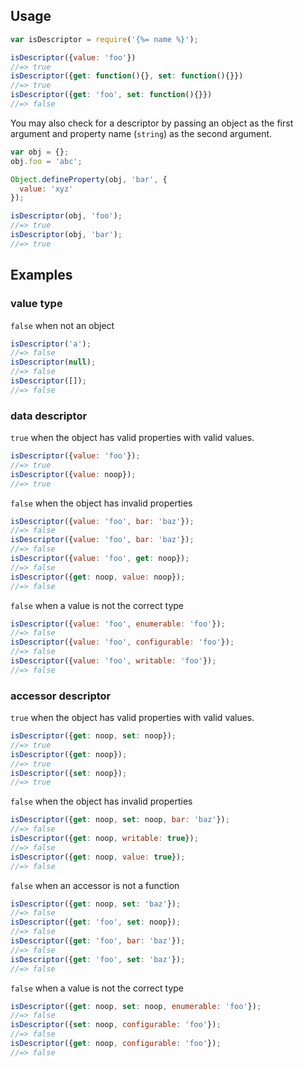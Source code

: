 ## Usage

```js
var isDescriptor = require('{%= name %}');

isDescriptor({value: 'foo'})
//=> true
isDescriptor({get: function(){}, set: function(){}})
//=> true
isDescriptor({get: 'foo', set: function(){}})
//=> false
```

You may also check for a descriptor by passing an object as the first argument and property name (`string`) as the second argument.

```js
var obj = {};
obj.foo = 'abc';

Object.defineProperty(obj, 'bar', {
  value: 'xyz'
});

isDescriptor(obj, 'foo');
//=> true
isDescriptor(obj, 'bar');
//=> true
```

## Examples

### value type

`false` when not an object

```js
isDescriptor('a');
//=> false
isDescriptor(null);
//=> false
isDescriptor([]);
//=> false
```

### data descriptor

`true` when the object has valid properties with valid values.

```js
isDescriptor({value: 'foo'});
//=> true
isDescriptor({value: noop});
//=> true
```

`false` when the object has invalid properties

```js
isDescriptor({value: 'foo', bar: 'baz'});
//=> false
isDescriptor({value: 'foo', bar: 'baz'});
//=> false
isDescriptor({value: 'foo', get: noop});
//=> false
isDescriptor({get: noop, value: noop});
//=> false
```

`false` when a value is not the correct type

```js
isDescriptor({value: 'foo', enumerable: 'foo'});
//=> false
isDescriptor({value: 'foo', configurable: 'foo'});
//=> false
isDescriptor({value: 'foo', writable: 'foo'});
//=> false
```

### accessor descriptor

`true` when the object has valid properties with valid values.

```js
isDescriptor({get: noop, set: noop});
//=> true
isDescriptor({get: noop});
//=> true
isDescriptor({set: noop});
//=> true
```

`false` when the object has invalid properties

```js
isDescriptor({get: noop, set: noop, bar: 'baz'});
//=> false
isDescriptor({get: noop, writable: true});
//=> false
isDescriptor({get: noop, value: true});
//=> false
```

`false` when an accessor is not a function

```js
isDescriptor({get: noop, set: 'baz'});
//=> false
isDescriptor({get: 'foo', set: noop});
//=> false
isDescriptor({get: 'foo', bar: 'baz'});
//=> false
isDescriptor({get: 'foo', set: 'baz'});
//=> false
```

`false` when a value is not the correct type

```js
isDescriptor({get: noop, set: noop, enumerable: 'foo'});
//=> false
isDescriptor({set: noop, configurable: 'foo'});
//=> false
isDescriptor({get: noop, configurable: 'foo'});
//=> false
```
